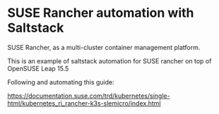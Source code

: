# SUSE Rancher automation with Saltstack

SUSE Rancher, as a multi-cluster container management platform.

This is an example of saltstack automation for SUSE rancher on top of OpenSUSE Leap 15.5

Following and automating this guide:

https://documentation.suse.com/trd/kubernetes/single-html/kubernetes_ri_rancher-k3s-slemicro/index.html

